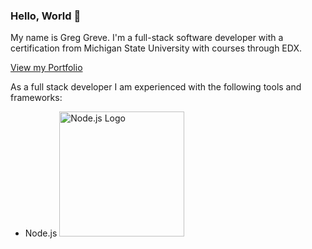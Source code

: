 ### Hello, World 👋

My name is Greg Greve. I'm a full-stack software developer with a certification from Michigan State University with courses through EDX. 

[View my Portfolio](https://react-portfolio-greg-greve.netlify.app/)

As a full stack developer I am experienced with the following tools and frameworks:

*    Node.js <img src="https://github.com/Goobergreve09/Goobergreve09/assets/143923830/6d750945-cba7-4f38-82e4-14e241741c42" alt="Node.js Logo" style="width:200px;height:200px;">


